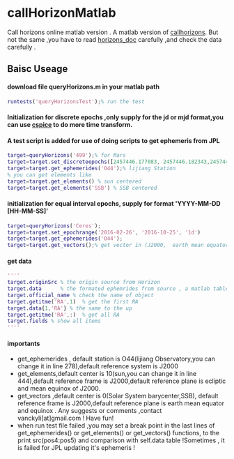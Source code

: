 # callHorizonMatlab
 Call horizons online matlab version .
 A matlab version of [callhorizons](https://github.com/mommermi/callhorizons).
But not the same ,you have to read [horizons_doc](http://ssd.jpl.nasa.gov/?horizons_doc) carefully ,and check the data carefully .
## Baisc Useage

#### download file queryHorizons.m in your matlab path

```matlab
runtests('queryHorizonsTest');% run the test
```
#### Initialization for discrete epochs ,only supply for the jd or mjd format,you can use [cspice](http://git.oschina.net/vancky/mice) to do more time transform.

#### A test script is added for use of doing scripts to get ephemeris from JPL 

```matlab
target=queryHorizons('499');% for Mars 
target=target.set_discreteepochs([2457446.177083, 2457446.182343,2457448.182343]);
target=target.get_ephemerides('O44');% lijiang Station
% you can get elements like 
target=target.get_elements() % sun centered
target=target.get_elements('SSB') % SSB centered
```
#### initialization for equal interval epochs, supply for  format 'YYYY-MM-DD [HH-MM-SS]'

```matlab
target=queryHorizons('Ceres');
target=target.set_epochrange('2016-02-26', '2016-10-25', '1d')
target=target.get_ephemerides('O44');
target=target.get_vectors();% get vector in (J2000,  earth mean equator plane,SSB center)
```
#### get data

```matlab
''''
target.originSrc % the origin source from Horizon 
target.data      % the formated ephemrides from source , a matlab table format 
target.official_name % check the name of object
target.getitme('RA',1)  % get the first RA
target.data{1,'RA'} % the same to the up 
target.getitme('RA',:)  % get all RA  
target.fields % show all items  
''''
```
#### importants

- get_ephemerides , default station is O44(lijiang Observatory,you can change it in line 278),default reference system is J2000 
- get_elements,default center is 10(sun,you can change it in line 444),default reference frame is J2000,default reference plane is ecliptic and mean equinox of J2000.
- get_vectors ,default center is 0(Solar System barycenter,SSB), default reference frame is J2000,default reference plane is earth mean equator and equinox .
   Any suggests or comments ,contact vanckyli[at]gmail.com ! 
   Have fun!
- when run test file failed ,you may set a break point in the last lines of get_ephemerides() or get_elements() or get_vectors() functions, to the 
print src(pos4:pos5) and  comparison with self.data table !Sometimes , it is failed for  JPL updating it's ephemeris !